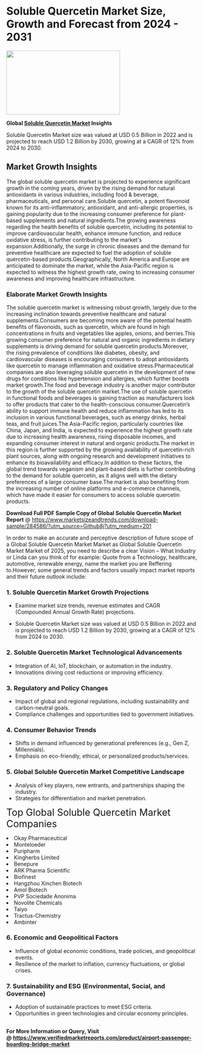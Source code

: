 <H1>Soluble Quercetin Market Size, Growth and Forecast from 2024 - 2031</H1><img class="aligncenter size-medium wp-image-584254" src="https://thirdeyenews.in/wp-content/uploads/2024/09/Global-Market-Research-300x168.jpeg" alt="" width="300" height="168" /><p><strong>Global&nbsp;<a href="https://www.marketsizeandtrends.com/download-sample/284586/?utm_source=Github8j?utm_medium=201">Soluble Quercetin Market</a> Insights</strong></p><p>Soluble Quercetin Market size was valued at USD 0.5 Billion in 2022 and is projected to reach USD 1.2 Billion by 2030, growing at a CAGR of 12% from 2024 to 2030.</p><p><h2>Market Growth Insights</h2> <p>The global soluble quercetin market is projected to experience significant growth in the coming years, driven by the rising demand for natural antioxidants in various industries, including food & beverage, pharmaceuticals, and personal care.Soluble quercetin, a potent flavonoid known for its anti-inflammatory, antioxidant, and anti-allergic properties, is gaining popularity due to the increasing consumer preference for plant-based supplements and natural ingredients.The growing awareness regarding the health benefits of soluble quercetin, including its potential to improve cardiovascular health, enhance immune function, and reduce oxidative stress, is further contributing to the market's expansion.Additionally, the surge in chronic diseases and the demand for preventive healthcare are expected to fuel the adoption of soluble quercetin-based products.Geographically, North America and Europe are anticipated to dominate the market, while the Asia-Pacific region is expected to witness the highest growth rate, owing to increasing consumer awareness and improving healthcare infrastructure.</p> <h3>Elaborate Market Growth Insights</h3> <p>The soluble quercetin market is witnessing robust growth, largely due to the increasing inclination towards preventive healthcare and natural supplements.Consumers are becoming more aware of the potential health benefits of flavonoids, such as quercetin, which are found in high concentrations in fruits and vegetables like apples, onions, and berries.This growing consumer preference for natural and organic ingredients in dietary supplements is driving demand for soluble quercetin products.Moreover, the rising prevalence of conditions like diabetes, obesity, and cardiovascular diseases is encouraging consumers to adopt antioxidants like quercetin to manage inflammation and oxidative stress.Pharmaceutical companies are also leveraging soluble quercetin in the development of new drugs for conditions like hypertension and allergies, which further boosts market growth.The food and beverage industry is another major contributor to the growth of the soluble quercetin market.The use of soluble quercetin in functional foods and beverages is gaining traction as manufacturers look to offer products that cater to the health-conscious consumer.Quercetin’s ability to support immune health and reduce inflammation has led to its inclusion in various functional beverages, such as energy drinks, herbal teas, and fruit juices.The Asia-Pacific region, particularly countries like China, Japan, and India, is expected to experience the highest growth rate due to increasing health awareness, rising disposable incomes, and expanding consumer interest in natural and organic products.The market in this region is further supported by the growing availability of quercetin-rich plant sources, along with ongoing research and development initiatives to enhance its bioavailability and efficacy.In addition to these factors, the global trend towards veganism and plant-based diets is further contributing to the demand for soluble quercetin, as it aligns well with the dietary preferences of a large consumer base.The market is also benefiting from the increasing number of online platforms and e-commerce channels, which have made it easier for consumers to access soluble quercetin products.<p><span class=""><strong>Download Full PDF Sample Copy of Global Soluble Quercetin Market Report</strong> @ <a href="https://www.marketsizeandtrends.com/download-sample/284586/?utm_source=Github8j?utm_medium=201" target="_blank">https://www.marketsizeandtrends.com/download-sample/284586/?utm_source=Github8j?utm_medium=201</a></span></p><p>In order to make an accurate and perceptive description of future scope of a Global&nbsp;Soluble Quercetin Market Market as Global&nbsp;Soluble Quercetin Market Market of 2025, you need to describe a clear Vision &ndash; What Industry or Linda can you think of for example: Quote from a Technology, healthcare, automotive, renewable energy, name the market you are Reffering to.However, some general trends and factors usually impact market reports and their future outlook include:</p><h3>1.&nbsp;<strong>Soluble Quercetin Market Growth Projections</strong></h3><ul><li>Examine market size trends, revenue estimates and CAGR (Compounded Annual Growth Rate) projections.</li><li><p>Soluble Quercetin Market size was valued at USD 0.5 Billion in 2022 and is projected to reach USD 1.2 Billion by 2030, growing at a CAGR of 12% from 2024 to 2030.</p></li></ul><h3>2.&nbsp;<strong>Soluble Quercetin Market Technological Advancements</strong></h3><ul><li>Integration of AI, IoT, blockchain, or automation in the industry.</li><li>Innovations driving cost reductions or improving efficiency.</li></ul><h3>3.&nbsp;<strong>Regulatory and Policy Changes</strong></h3><ul><li>Impact of global and regional regulations, including sustainability and carbon-neutral goals.</li><li>Compliance challenges and opportunities tied to government initiatives.</li></ul><h3>4.&nbsp;<strong>Consumer Behavior Trends</strong></h3><ul><li>Shifts in demand influenced by generational preferences (e.g., Gen Z, Millennials).</li><li>Emphasis on eco-friendly, ethical, or personalized products/services.</li></ul><h3>5.&nbsp;<strong>Global Soluble Quercetin Market Competitive Landscape</strong></h3><ul><li>Analysis of key players, new entrants, and partnerships shaping the industry.</li><li>Strategies for differentiation and market penetration.</li></ul><p data-pm-slice="1 1 []"><span style="color: inherit; font-family: inherit; font-size: 25px;">Top Global Soluble Quercetin Market Companies</span></p><div class="" data-test-id=""><p><li>Okay Pharmaceutical</li><li> Monteloeder</li><li> Puripharm</li><li> Kingherbs Limited</li><li> Benepure</li><li> ARK Pharma Scientific</li><li> Biofinest</li><li> Hangzhou Xinchen Biotech</li><li> Amol Biotech</li><li> PVP Sociedade Anonima</li><li> Novolite Chemicals</li><li> Taiyo</li><li> Tractus-Chemistry</li><li> Ambinter</li></p></div><h3>6.&nbsp;<strong>Economic and Geopolitical Factors</strong></h3><ul><li>Influence of global economic conditions, trade policies, and geopolitical events.</li><li>Resilience of the market to inflation, currency fluctuations, or global crises.</li></ul><h3>7.&nbsp;<strong>Sustainability and ESG (Environmental, Social, and Governance)</strong></h3><ul><li>Adoption of sustainable practices to meet ESG criteria.</li><li>Opportunities in green technologies and circular economy principles.</li></ul><h2><strong style="font-size: 14px;">For More Information or Query, Visit @&nbsp;</strong><a style="background-color: #ffffff; font-size: 14px;" href="https://www.marketsizeandtrends.com/report/soluble-quercetin-market/" target="_blank">https://www.verifiedmarketreports.com/product/airport-passenger-boarding-bridge-market</a></h2>